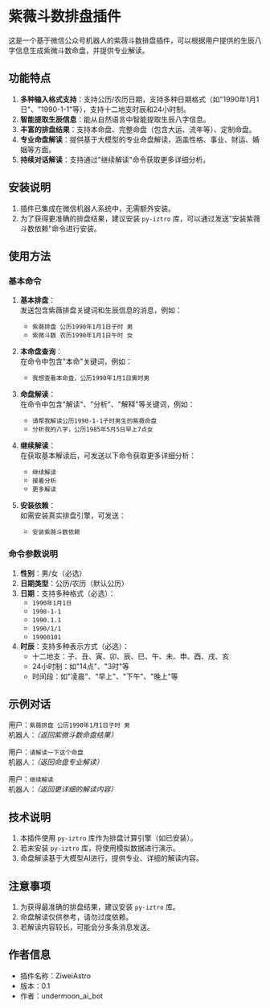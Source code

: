 # 紫薇斗数排盘插件

这是一个基于微信公众号机器人的紫薇斗数排盘插件，可以根据用户提供的生辰八字信息生成紫微斗数命盘，并提供专业解读。

## 功能特点

1. **多种输入格式支持**：支持公历/农历日期，支持多种日期格式（如"1990年1月1日"、"1990-1-1"等），支持十二地支时辰和24小时制。
2. **智能提取生辰信息**：能从自然语言中智能提取生辰八字信息。
3. **丰富的排盘结果**：支持本命盘、完整命盘（包含大运、流年等）、定制命盘。
4. **专业命盘解读**：提供基于大模型的专业命盘解读，涵盖性格、事业、财运、婚姻等方面。
5. **持续对话解读**：支持通过"继续解读"命令获取更多详细分析。

## 安装说明

1. 插件已集成在微信机器人系统中，无需额外安装。
2. 为了获得更准确的排盘结果，建议安装 `py-iztro` 库，可以通过发送"安装紫薇斗数依赖"命令进行安装。

## 使用方法

### 基本命令

1. **基本排盘**：  
   发送包含紫薇排盘关键词和生辰信息的消息，例如：  
   - `紫薇排盘 公历1990年1月1日子时 男`
   - `紫微斗数 农历1990年1月1日午时 女`

2. **本命盘查询**：  
   在命令中包含"本命"关键词，例如：  
   - `我想查看本命盘，公历1990年1月1日寅时男`

3. **命盘解读**：  
   在命令中包含"解读"、"分析"、"解释"等关键词，例如：  
   - `请帮我解读公历1990-1-1子时男生的紫薇命盘`
   - `分析我的八字，公历1985年5月5日早上7点女`

4. **继续解读**：  
   在获取基本解读后，可发送以下命令获取更多详细分析：  
   - `继续解读`
   - `接着分析`
   - `更多解读`

5. **安装依赖**：  
   如需安装真实排盘引擎，可发送：  
   - `安装紫薇斗数依赖`

### 命令参数说明

1. **性别**：男/女（必选）
2. **日期类型**：公历/农历（默认公历）
3. **日期**：支持多种格式（必选）：
   - `1990年1月1日`
   - `1990-1-1`
   - `1990.1.1`
   - `1990/1/1`
   - `19900101`
4. **时辰**：支持多种表示方式（必选）：
   - 十二地支：子、丑、寅、卯、辰、巳、午、未、申、酉、戌、亥
   - 24小时制：如"14点"、"3时"等
   - 时间段：如"凌晨"、"早上"、"下午"、"晚上"等

## 示例对话

用户：`紫薇排盘 公历1990年1月1日子时 男`  
机器人：*（返回紫微斗数命盘结果）*

用户：`请解读一下这个命盘`  
机器人：*（返回命盘专业解读）*

用户：`继续解读`  
机器人：*（返回更详细的解读内容）*

## 技术说明

1. 本插件使用 `py-iztro` 库作为排盘计算引擎（如已安装）。
2. 若未安装 `py-iztro` 库，将使用模拟数据进行演示。
3. 命盘解读基于大模型AI进行，提供专业、详细的解读内容。

## 注意事项

1. 为获得最准确的排盘结果，建议安装 `py-iztro` 库。
2. 命盘解读仅供参考，请勿过度依赖。
3. 若解读内容较长，可能会分多条消息发送。

## 作者信息

- 插件名称：ZiweiAstro
- 版本：0.1
- 作者：undermoon_ai_bot 